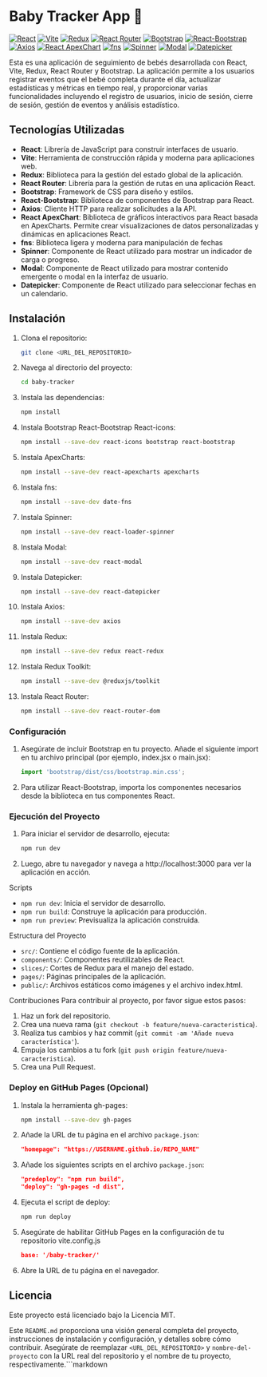 # Baby Tracker App 👶

[![React](https://img.shields.io/badge/React-17.0.2-blue)](https://reactjs.org/)
[![Vite](https://img.shields.io/badge/Vite-2.5.1-brightgreen)](https://vitejs.dev/)
[![Redux](https://img.shields.io/badge/Redux-4.1.1-purple)](https://redux.js.org/)
[![React Router](https://img.shields.io/badge/React%20Router-5.2.1-orange)](https://reactrouter.com/)
[![Bootstrap](https://img.shields.io/badge/Bootstrap-5.3.0-blueviolet)](https://getbootstrap.com/)
[![React-Bootstrap](https://img.shields.io/badge/React%20Bootstrap-2.0.0--beta.6-blue)](https://react-bootstrap.github.io/)
[![Axios](https://img.shields.io/badge/Axios-0.24.0-yellow)](https://axios-http.com/)
[![React ApexChart](https://img.shields.io/badge/React%20ApexChart-1.3.9-red)](https://apexcharts.com/)
[![fns](https://img.shields.io/badge/fns-2.23.0-green)](https://date-fns.org/)
[![Spinner](https://img.shields.io/badge/Spinner-4.0.0-yellowgreen)](https://www.npmjs.com/package/react-loader-spinner)
[![Modal](https://img.shields.io/badge/Modal-3.14.3-lightgrey)](https://www.npmjs.com/package/react-modal)
[![Datepicker](https://img.shields.io/badge/Datepicker-4.2.0-lightgrey)](https://www.npmjs.com/package/react-datepicker)

Esta es una aplicación de seguimiento de bebés desarrollada con React, Vite, Redux, React Router y Bootstrap. La aplicación permite a los usuarios registrar eventos que el bebé completa durante el día, actualizar estadísticas y métricas en tiempo real, y proporcionar varias funcionalidades incluyendo el registro de usuarios, inicio de sesión, cierre de sesión, gestión de eventos y análisis estadístico.

## Tecnologías Utilizadas

- **React**: Librería de JavaScript para construir interfaces de usuario.
- **Vite**: Herramienta de construcción rápida y moderna para aplicaciones web.
- **Redux**: Biblioteca para la gestión del estado global de la aplicación.
- **React Router**: Librería para la gestión de rutas en una aplicación React.
- **Bootstrap**: Framework de CSS para diseño y estilos.
- **React-Bootstrap**: Biblioteca de componentes de Bootstrap para React.
- **Axios**: Cliente HTTP para realizar solicitudes a la API.
- **React ApexChart**: Biblioteca de gráficos interactivos para React basada en ApexCharts. Permite crear visualizaciones de datos personalizadas y dinámicas en aplicaciones React.
- **fns**: Biblioteca ligera y moderna para manipulación de fechas
- **Spinner**: Componente de React utilizado para mostrar un indicador de carga o progreso.
- **Modal**: Componente de React utilizado para mostrar contenido emergente o modal en la interfaz de usuario.
- **Datepicker**: Componente de React utilizado para seleccionar fechas en un calendario.

## Instalación

1. Clona el repositorio:
   ```bash
   git clone <URL_DEL_REPOSITORIO>
   ```
2. Navega al directorio del proyecto:
   ```bash
   cd baby-tracker
   ```
3. Instala las dependencias:
   ```bash
   npm install
   ```
4. Instala Bootstrap React-Bootstrap React-icons:
   ```bash
   npm install --save-dev react-icons bootstrap react-bootstrap
   ```
5. Instala ApexCharts:
   ```bash
   npm install --save-dev react-apexcharts apexcharts
   ```
6. Instala fns:
   ```bash
   npm install --save-dev date-fns
   ```
7. Instala Spinner:
   ```bash
   npm install --save-dev react-loader-spinner
   ```
8. Instala Modal:
   ```bash
   npm install --save-dev react-modal
   ```
9. Instala Datepicker:
   ```bash
   npm install --save-dev react-datepicker
   ```
10. Instala Axios:
    ```bash
    npm install --save-dev axios
    ```
11. Instala Redux:
    ```bash
    npm install --save-dev redux react-redux
    ```
12. Instala Redux Toolkit:
    ```bash
    npm install --save-dev @reduxjs/toolkit
    ```
13. Instala React Router:
    ```bash
    npm install --save-dev react-router-dom
    ```

### Configuración

1. Asegúrate de incluir Bootstrap en tu proyecto. Añade el siguiente import en tu archivo principal (por ejemplo, index.jsx o main.jsx):

   ```javascript
   import 'bootstrap/dist/css/bootstrap.min.css';
   ```

2. Para utilizar React-Bootstrap, importa los componentes necesarios desde la biblioteca en tus componentes React.

### Ejecución del Proyecto

1. Para iniciar el servidor de desarrollo, ejecuta:

   ```bash
   npm run dev
   ```

2. Luego, abre tu navegador y navega a http://localhost:3000 para ver la aplicación en acción.

Scripts

- `npm run dev`: Inicia el servidor de desarrollo.
- `npm run build`: Construye la aplicación para producción.
- `npm run preview`: Previsualiza la aplicación construida.

Estructura del Proyecto

- `src/`: Contiene el código fuente de la aplicación.
- `components/`: Componentes reutilizables de React.
- `slices/`: Cortes de Redux para el manejo del estado.
- `pages/`: Páginas principales de la aplicación.
- `public/`: Archivos estáticos como imágenes y el archivo index.html.

Contribuciones
Para contribuir al proyecto, por favor sigue estos pasos:

1. Haz un fork del repositorio.
2. Crea una nueva rama (`git checkout -b feature/nueva-caracteristica`).
3. Realiza tus cambios y haz commit (`git commit -am 'Añade nueva característica'`).
4. Empuja los cambios a tu fork (`git push origin feature/nueva-caracteristica`).
5. Crea una Pull Request.

### Deploy en GitHub Pages (Opcional)

1. Instala la herramienta gh-pages:
   ```bash
   npm install --save-dev gh-pages
   ```
2. Añade la URL de tu página en el archivo `package.json`:
   ```json
   "homepage": "https://USERNAME.github.io/REPO_NAME"
   ```
3. Añade los siguientes scripts en el archivo `package.json`:
   ```json
   "predeploy": "npm run build",
   "deploy": "gh-pages -d dist",
   ```
4. Ejecuta el script de deploy:
   ```bash
   npm run deploy
   ```
5. Asegúrate de habilitar GitHub Pages en la configuración de tu repositorio vite.config.js
   ```json
   base: '/baby-tracker/'
   ```
6. Abre la URL de tu página en el navegador.

## Licencia

Este proyecto está licenciado bajo la Licencia MIT.

Este `README.md` proporciona una visión general completa del proyecto, instrucciones de instalación y configuración, y detalles sobre cómo contribuir. Asegúrate de reemplazar `<URL_DEL_REPOSITORIO>` y `nombre-del-proyecto` con la URL real del repositorio y el nombre de tu proyecto, respectivamente.```markdown
